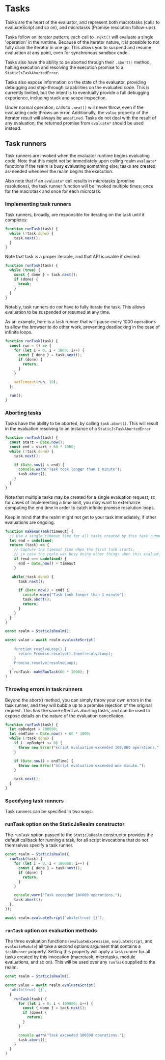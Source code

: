 # Tasks

Tasks are the heart of the evaluator, and represent both macrotasks (calls to evaluateScript and so on), and microtasks (Promise resolution follow-ups).

Tasks follow an iterator pattern; each call to `.next()` will evaluate a single 'operation' in the runtime. Because of the iterator nature, it is possible to not fully drain the iterator in one go. This allows you to suspend and resume evaluation at any point, even for synchronous sandbox code.

Tasks also have the ability to be aborted through their `.abort()` method, halting execution and resolving the execution promise to a `StaticJsTaskAbortedError`.

Tasks also expose information on the state of the evaluator, providing debugging and step-through capabilities on the evaluated code. This is currently limited, but the intent is to eventually provide a full debugging experience, including stack and scope inspection.

Under normal operation, calls to `.next()` will never throw, even if the evaluating code throws an error. Additionally, the `value` property of the iterator result will always be `undefined`. Tasks do not deal with the result of any evaluation; the returned promise from `evaluate*` should be used instead.

## Task runners

Task runners are invoked when the evaluator runtime begins evaluating code. Note that this might not be immediately upon calling realm `evaluate*` functions if the realm is busy evaluating something else; tasks are created as-needed whenever the realm begins the execution.

Also note that if an `evaluate*` call results in microtasks (promise resolutions), the task runner function will be invoked multiple times; once for the macrotask and once for each microtask.

### Implementing task runners

Task runners, broadly, are responsible for iterating on the task until it completes:

```ts
function runTask(task) {
  while (!task.done) {
    task.next();
  }
}
```

Note that task is a proper iterable, and that API is usable if desired:

```ts
function runTask(task) {
  while (true) {
    const { done } = task.next();
    if (done) {
      break;
    }
  }
}
```

Notably, task runners do _not_ have to fully iterate the task. This allows evaluation to be suspended or resumed at any time.

As an example, here is a task runner that will pause every 1000 operations to allow the browser to do other work, preventing deadlocking in the case of infinite loops.

```ts
function runTask(task) {
  const run = () => {
    for (let i = 0; i < 1000; i++) {
      const { done } = task.next();
      if (done) {
        return;
      }
    }

    setTimeout(run, 10);
  };

  run();
}
```

### Aborting tasks

Tasks have the ability to be aborted, by calling `task.abort()`. This will result in the evaluation resolving to an instance of a `StaticJsTaskAbortedError`

```ts
function runTask(task) {
  const start = Date.now();
  const end = start + 60 * 1000;
  while (!task.done) {
    task.next();

    if (Date.now() > end) {
      console.warn("Task took longer than 1 minute");
      task.abort();
    }
  }
}
```

Note that multiple tasks may be created for a single evaluation request, so for cases of implementing a time limit, you may want to externalize computing the end time in order to catch infinite promise resolution loops.

Keep in mind that the realm might not get to your task immediately, if other evaluations are ongoing.

```ts
function makeRunTask(timeout) {
  // Use a single timeout time for all tasks created by this task runner.
  let end = undefined;
  return (task) => {
    // Capture the timeout time when the first task starts,
    // in case the realm was busy doing other things when this evaluation was requested.
    if (end === undefined) {
      end = Date.now() + timeout
    }

   while(!task.done) {
      task.next();

      if (Date.now() > end) {
        console.warn("Task took longer than 1 minute");
        task.abort();
        return;
      }
    }
  }
}

const realm = StaticJsRealm();

const value = await realm.evaluateScript(
  `
    function resolveLoop() {
      return Promise.resolve().then(resolveLoop);
    }
    Promise.resolve(resolveLoop);
  `,
  { runTask: makeRunTask(60 * 1000); }
)

```

### Throwing errors in task runners

Beyond the abort() method, you can simply throw your own errors in the task runner, and they will bubble up to a promise rejection of the original request. This has the same effect as aborting tasks, and can be used to expose details on the nature of the evaluation cancellation.

```ts
function runTask(task) {
  let opBudget = 100000;
  let endTime = Date.now() + 60 * 1000;
  while (!task.done) {
    if (--opBudget <= 0) {
      throw new Error("Script evaluation exceeded 100,000 operations.");
    }

    if (Date.now() > endTime) {
      throw new Error("Script evaluation exceeded one minute.");
    }

    task.next();
  }
}
```

### Specifying task runners

Task runners can be specified in two ways:

### runTask option on the StaticJsRealm constructor

The `runTask` option passed to the `StaticJsRealm` constructor provides the default callback for running a task, for all script invocations that do not themselves specify a task runner.

```ts
const realm = StaticJsRealm({
  runTask(task) {
    for (let i = 0; i < 100000; i++) {
      const { done } = task.next();
      if (done) {
        return;
      }
    }

    console.warn("Task exceeded 100000 operations.");
    task.abort();
  },
});

await realm.evaluateScript(`while(true) {}`);
```

### `runTask` option on evaluation methods

The three evaluation functions (`evaluateExpression`, `evaluateScript`, and `evaluateModule`) all take a second options argument that contains a `taskRunner` property. Setting this property will apply a task runner for all tasks created by this invocation (macrotask, microtasks, module evaluations, and so on). This will be used over any `runTask` supplied to the realm.

```ts
const realm = StaticJsRealm();

const value = await realm.evaluateScript(
  'while(true) {}`,
  {
    runTask(task) {
      for (let i = 0; i < 100000; i++) {
        const { done } = task.next();
        if (done) {
          return;
        }
      }

      console.warn("Task exceeded 100000 operations.");
      task.abort();
    }
  }
)
```

